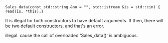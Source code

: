     Sales_data(const std::string &no = "", std::istream &is = std::cin) { read(is, *this);}



It is illegal for both constructors to have default arguments. If then, there will be two default constructors, and that's an error.

illegal. cause the call of overloaded 'Sales_data()' is ambiguous.